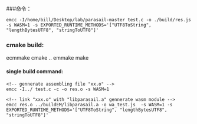 ###命令：

```
emcc -I/home/bill/Desktop/lab/parasail-master test.c -o ./build/res.js -s WASM=1 -s EXPORTED_RUNTIME_METHODS='["UTF8ToString", "lengthBytesUTF8", "stringToUTF8"]'
```

### cmake build:

ecmmake cmake ..
emmake make

#### single build command:

```
<!-- gennerate assembling file "xx.o" -->
emcc -I../ test.c -c -o res.o -s WASM=1

<!-- link "xxx.o" with "libparasail.a" gennerate wasm module -->
emcc res.o ../buildEM/libparasail.a -o wa_test.js  -s WASM=1 -s EXPORTED_RUNTIME_METHODS='["UTF8ToString", "lengthBytesUTF8", "stringToUTF8"]'
```
